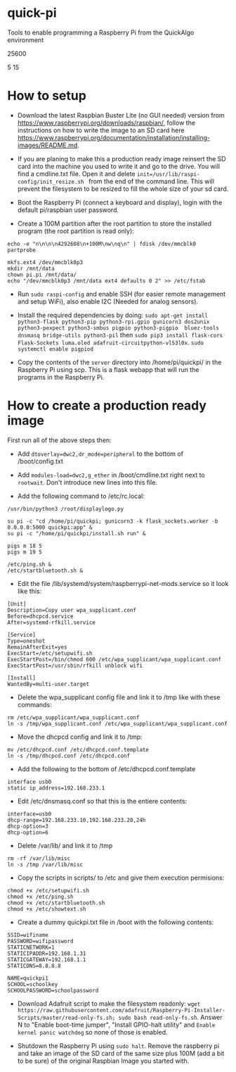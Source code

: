 # quick-pi
Tools to enable programming a Raspberry Pi from the QuickAlgo environment

25600


5
15

# How to setup

* Download the latest Raspbian Buster Lite (no GUI needed) version from https://www.raspberrypi.org/downloads/raspbian/, follow the instructions on how to write the image to an SD card here https://www.raspberrypi.org/documentation/installation/installing-images/README.md.

* If you are planing to make this a production ready image reinsert the SD card into the machine you used to write it and go to the drive. You will find a cmdline.txt file. Open it and delete `init=/usr/lib/raspi-config/init_resize.sh
` from the end of the command line. This will prevent the filesystem to be resized to fill the whole size of your sd card.

* Boot the Raspberry Pi (connect a keyboard and display), login with the default pi/raspbian user password.

* Create a 100M partition after the root partition to store the installed program (the root partition is read only):

```
echo -e "n\n\n\n4292608\n+100M\nw\nq\n" | fdisk /dev/mmcblk0
partprobe

mkfs.ext4 /dev/mmcblk0p3
mkdir /mnt/data
chown pi.pi /mnt/data/
echo "/dev/mmcblk0p3 /mnt/data ext4 defaults 0 2" >> /etc/fstab
```


* Run `sudo raspi-config` and enable SSH (for easier remote management and setup WiFi), also enable I2C (Needed for analog sensors).

* Install the required dependencies by doing: `sudo apt-get install python3-flask python3-pip python3-rpi.gpio gunicorn3 dos2unix python3-pexpect python3-smbus pigpio python3-pigpio  bluez-tools dnsmasq bridge-utils python3-pil` then `sudo pip3 install flask-cors Flask-Sockets luma.oled adafruit-circuitpython-vl53l0x`. `sudo systemctl enable pigpiod`

* Copy the contents of the `server` directory into /home/pi/quickpi/ in the Raspberry Pi using scp. This is a flask webapp that will run the programs in the Raspberry Pi.


# How to create a production ready image

First run all of the above steps then:

* Add `dtoverlay=dwc2,dr_mode=peripheral` to the bottom of /boot/config.txt

* Add `modules-load=dwc2,g_ether` in /boot/cmdline.txt right next to `rootwait`. Don't introduce new lines into this file.


* Add the following command to /etc/rc.local:

```
/usr/bin/python3 /root/displaylogo.py

su pi -c "cd /home/pi/quickpi; gunicorn3 -k flask_sockets.worker -b 0.0.0.0:5000 quickpi:app" &
su pi -c "/home/pi/quickpi/install.sh run" &

pigs m 18 5
pigs m 19 5

/etc/ping.sh &
/etc/startbluetooth.sh &
```

* Edit the file /lib/systemd/system/raspberrypi-net-mods.service so it look like this:

```
[Unit]
Description=Copy user wpa_supplicant.conf
Before=dhcpcd.service
After=systemd-rfkill.service

[Service]
Type=oneshot
RemainAfterExit=yes
ExecStart=/etc/setupwifi.sh
ExecStartPost=/bin/chmod 600 /etc/wpa_supplicant/wpa_supplicant.conf
ExecStartPost=/usr/sbin/rfkill unblock wifi

[Install]
WantedBy=multi-user.target
```

* Delete the wpa_supplicant config file and link it to /tmp like with these commands:

```
rm /etc/wpa_supplicant/wpa_supplicant.conf
ln -s /tmp/wpa_supplicant.conf /etc/wpa_supplicant/wpa_supplicant.conf
```

* Move the dhcpcd config and link it to /tmp:

```
mv /etc/dhcpcd.conf /etc/dhcpcd.conf.template
ln -s /tmp/dhcpcd.conf /etc/dhcpcd.conf
```

* Add the following to the bottom of /etc/dhcpcd.conf.template

```
interface usb0
static ip_address=192.168.233.1
```

* Edit /etc/dnsmasq.conf so that this is the entiere contents:

```
interface=usb0
dhcp-range=192.168.233.10,192.168.233.20,24h
dhcp-option=3
dhcp-option=6
```

* Delete /var/lib/ and link it to /tmp
```
rm -rf /var/lib/misc
ln -s /tmp /var/lib/misc 
```

* Copy the scripts in scripts/ to /etc and give them execution permisions:

```
chmod +x /etc/setupwifi.sh
chmod +x /etc/ping.sh
chmod +x /etc/startbluetooth.sh
chmod +x /etc/showtext.sh
```

* Create a dummy quickpi.txt file in /boot with the following contents:

```
SSID=wifiname
PASSWORD=wifipassword
STATICNETWORK=1
STATICIPADDR=192.168.1.31
STATICGATEWAY=192.168.1.1
STATICDNS=8.8.8.8

NAME=quickpi1
SCHOOL=schoolkey
SCHOOLPASSWORD=schoolpassword
```

* Download Adafruit script to make the filesystem readonly: `wget https://raw.githubusercontent.com/adafruit/Raspberry-Pi-Installer-Scripts/master/read-only-fs.sh; sudo bash read-only-fs.sh`. Answer N to "Enable boot-time jumper", "Install GPIO-halt utility" and `Enable kernel panic watchdog` so none of those is enabled.

* Shutdown the Raspberry Pi using `sudo halt`. Remove the raspberry pi and take an image of the SD card of the same size plus 100M (add a bit to be sure) of the original Raspbian Image you started with.

